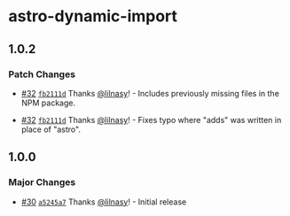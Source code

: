 # astro-dynamic-import

## 1.0.2

### Patch Changes

- [#32](https://github.com/lilnasy/gratelets/pull/32) [`fb2111d`](https://github.com/lilnasy/gratelets/commit/fb2111d8601e8974cd2695a03030ee73093c9e3c) Thanks [@lilnasy](https://github.com/lilnasy)! - Includes previously missing files in the NPM package.

- [#32](https://github.com/lilnasy/gratelets/pull/32) [`fb2111d`](https://github.com/lilnasy/gratelets/commit/fb2111d8601e8974cd2695a03030ee73093c9e3c) Thanks [@lilnasy](https://github.com/lilnasy)! - Fixes typo where "adds" was written in place of "astro".

## 1.0.0

### Major Changes

- [#30](https://github.com/lilnasy/gratelets/pull/30) [`a5245a7`](https://github.com/lilnasy/gratelets/commit/a5245a7c69a18a23be50f5442b2b469805299e7d) Thanks [@lilnasy](https://github.com/lilnasy)! - Initial release

